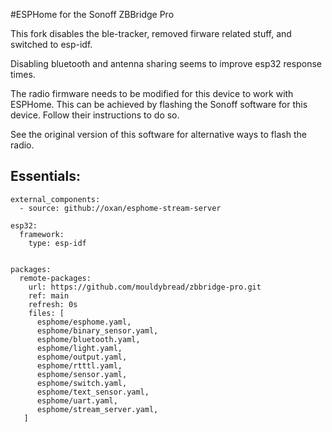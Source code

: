 #ESPHome for the Sonoff ZBBridge Pro

This fork disables the ble-tracker, removed firware related stuff, and switched to esp-idf.

Disabling bluetooth and antenna sharing seems to improve esp32 response times.

The radio firmware needs to be modified for this device to work with ESPHome. This can be achieved by flashing the Sonoff software for this device. Follow their instructions to do so.

See the original version of this software for alternative ways to flash the radio.

## Essentials:
```
external_components:
  - source: github://oxan/esphome-stream-server
```

```
esp32:
  framework:
    type: esp-idf
```
```

packages:
  remote-packages:
    url: https://github.com/mouldybread/zbbridge-pro.git
    ref: main
    refresh: 0s
    files: [
      esphome/esphome.yaml,
      esphome/binary_sensor.yaml,
      esphome/bluetooth.yaml,
      esphome/light.yaml,
      esphome/output.yaml,
      esphome/rtttl.yaml,
      esphome/sensor.yaml,
      esphome/switch.yaml,
      esphome/text_sensor.yaml,
      esphome/uart.yaml,
      esphome/stream_server.yaml,
   ]
```
